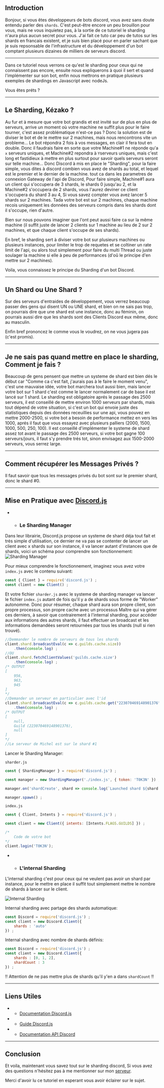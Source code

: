 ## Introduction
Bonjour, si vous êtes développeurs de bots discord, vous avez sans doute entendu parler des `shards`.
C'est peut-être encore un peu brouillon pour vous, mais ne vous inquietez pas, à la sortie de ce tutoriel le sharding n'aura plus aucun secret pour vous.
J'ai fait ce tuto car peu de tutos sur les shards en francais existent, et je suis bien placé pour en parler sachant que je suis repsonsable de l'infrastructure et du développement d'un bot comptant plusieurs dizaines de milliers de serveurs discord.

* * *

Dans ce tutoriel nous verrons ce qu'est le sharding pour ceux qui ne connaissent pas encore, ensuite nous expliquerons à quoi il sert et quand l'implémenter sur son bot, enfin nous mettrons en pratique plusieurs exemples de shardings en Javascript avec nodeJs.

Vous êtes préts ? 

* * *


## Le Sharding, Kézako ?

Au fur et à mesure que votre bot grandis et est invité sur de plus en plus de serveurs, arrive un moment où votre machine ne suffit plus pour le faire tourner, c'est assez problématique n'est-ce pas ? Donc la solution est de diviser le bot et de le mettre sur 2 machines, mais nous rencontrons vite un probleme... Le bot répondra 2 fois à vos messages, en clair il fera tout en double. Donc il faudrais faire en sorte que votre Machine#1 ne réponde qu'a `x` serveurs uniques, et Machine#2 repondra à `Y`serveurs uniques, mais c'est long et fastidieux à mettre en plus surtout pour savoir quels serveurs seront sur telle machine... Donc Discord à mis en place le "Sharding", pour la faire simple, vous dites à discord combien vous avez de shards au total, et lequel est le premier et le dernier de la machine. tout ca dans les parametres de connexion Gateway de l'api de Discord, Pour faire simple, Machine#1 aura un client qui s'occupera de 3 shards, le shards 0 jusqu'au 2, et la Machine#2 s'occupera de 2 shards, vous l'aurez deviner ce client s'occupera du shard 3 au 4, Si vous savez compter vous avez lancer 5 shards sur 2 machines. Tada votre bot est sur 2 machines, chaque machine recois uniquement les données des serveurs compris dans les shards dont il s'occupe, rien d'autre.

Bien sur nous pouvons imaginer que l'ont peut aussi faire ca sur la même machine (il suffit juste de lancer 2 clients sur 1 machine au lieu de 2 sur 2 machines, et que chaque client s'occupe de ses shards).

En bref, le sharding sert à diviser votre bot sur plusieurs machines ou plusieurs instances, pour limiter le trop de requetes et se coltiner un rate limit de l'api, ou alors tout simplement pour faire du multi Thread ou juste soulager la machine si elle à peu de performances (d'oû le principe d'en mettre sur 2 machines).

Voila, vous connaissez le principe du Sharding d'un bot Discord.


* * *


## Un Shard ou Une Shard ?
Sur des serveurs d'entraides de développement, vous verrez beaucoup passer des gens qui disent UN ou UNE shard, et bien on ne sais pas trop, on pourrais dire que une shard est une instance, donc au féminin, on pourrais aussi dire que les shards sont des Clients Discord eux même, donc au masculin.

Enfin bref prononcez le comme vous le voudrez, on ne vous jugera pas (c'est promis).

* * *

## Je ne sais pas quand mettre en place le sharding, Comment je fais ?
Beaucoup de gens pensent que mettre un systeme de shard est bien dés le début car "Comme ca c'est fait, j'aurais pas à le faire le moment venu", c'est une mauvaise idée, votre bot marchera tout aussi bien, mais lancer votre bot sur 1 shard c'est comme le lancer normalement car de base il est lancé sur 1 shard.
Le sharding est obligatoire aprés le passage des 2500 serveurs, il est conseillé de mettre environ 1000 serveurs par shards, mais tout dépend de votre situation, si c'est un bot qui envoie juste des statistiques depuis des données receuillies sur une api, vous pouvez en mettre 2000-2500, si votre bot a besoin de performance mettez en vers les 1000, aprés il faut que vous essayez avec plusieurs palliers (2000, 1500, 1000, 500, 250, 100). Il est conseillé d'implémenter le systeme de shard assez tot avant le passage des 2500 serveurs, si votre bot gagne 100 serveurs/jours, il faut s'y prendre trés tot, sinon envisagez aux 1500-2000 serveurs, vous serrez large.

*** 
## Comment récupérer les Messages Privés ?
Il faut savoir que tous les messages privés du bot sont sur le premier shard, donc le shard #0.

*** 

## Mise en Pratique avec [Discord.js](https://discord.js.org)

* - ### Le Sharding Manager
Dans leur librairie, Discord.js propose un systeme de shard déja tout fait et trés simple d'utilisation, ce dernier ne va pas se contenter de lancer un client avec x shards sur son instance, il va lancer autant d'instances que de shards, voici un schéma pour comprendre son fonctionnement:![Sharding Manager](http://i.sayrix.fr/QfdJ.png)

Pour mieux comprendre le fonctionnement, imaginez vous avez votre `index.js` avec le contenu suivant: 
```js
const { Client } = require('discord.js') ;
const client = new Client() ;
```
Et votre fichier `sharder.js` avec le systeme de sharding manager va lancer le fichier `index.js` autant de fois qu'il y a de shards sous forme de "Worker" autonomme.
Donc pour résumer, chaque shard aura son propre client, son propre processus, son propre cache avec un processus Maître qui va gérer ces derniers, à savoir que contrairement à l'internal sharding, pour accéder aux informations des autres shards, il faut effectuer un broadcast et les informations demandées  seront retournées par tous les shards (null si rien trouvé).
```js
//Demmander le nombre de serveurs de tous les shards
client.shard.broadcastEval(c => c.guilds.cache.size))
    .then(console.log) ;
//OU
client.shard.fetchClientValues('guilds.cache.size')
    .then(console.log) ;
/* OUTPUT
[
    956,
    963,
    945
]
*/
//Demander un serveur en particulier avec l'id
client.shard.broadcastEval(c => c.guilds.cache.get("223070469148901376")))
    .then(console.log) ;
/* OUTPUT
[
    null,
    Guild (223070469148901376),
    null
]
*/
//Le serveur de Michel est sur le shard #1

```

Lancer le Sharding Manager:

`sharder.js`
```js
const { ShardingManager } = require('discord.js') ;

const manager = new ShardingManager('./index.js', { token: 'T0K3N' }) ;

manager.on('shardCreate', shard => console.log(`Launched shard ${shard.id}`)) ;

manager.spawn() ;
```
`index.js`
```js
const { Client, Intents } = require('discord.js') ;

const client = new Client({ intents: [Intents.FLAGS.GUILDS] }) ;

/*
    Code de votre bot
*/
client.login('T0K3N');
```

* - ### L'internal Sharding

L'internal sharding c'est pour ceux qui ne veulent pas avoir un shard par instance, pour le mettre en place il suffit tout simplement mettre le nombre de shards à lancer sur le client.

![Internal Sharding](http://i.sayrix.fr/6TbD.png)

Internal sharding avec partage des shards automatique:
```js
const Discord = require('discord.js') ;
const client = new Discord.Client({
    shards : 'auto'
}) ;
```
Internal sharding avec nombre de shards définis:
```js
const Discord = require('discord.js') ;
const client = new Discord.Client({
    shards : [0, 1, 2],
    shardCount : 3 
}) ;
```
!! Attention de ne pas mettre plus de shards qu'il y'en a dans `shardCount` !!

* * *

## Liens Utiles

* - [Documentation Discord.js](https://discord.js.org/#/docs)
* - [Guide Discord.js](https://discordjs.guide/)
* - [Documentation API Discord](https://discord.com/developers/docs/intro)

* * *

## Conclusion

Et voila, maintenant vous savez tout sur le sharding discord, Si vous avez des questions n'hésitez pas à me mentionner sur mon [serveur](https://discord.gg/zYz9sgNfww).

Merci d'avoir lu ce tutoriel en esperant vous avoir éclairer sur le sujet.
